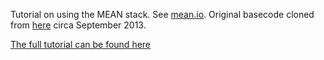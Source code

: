 Tutorial on using the MEAN stack.  See [mean.io](mean.io).  Original basecode cloned from [here](https://github.com/msfrisbie/mean-stripdown) circa September 2013. 

[The full tutorial can be found here](http://www.thinkster.io/pick/521e8672e2a3b28f98000314/angularjs-tutorial-learn-to-build-modern-web-apps#item-521e87e9e2a3b21e01000327)
